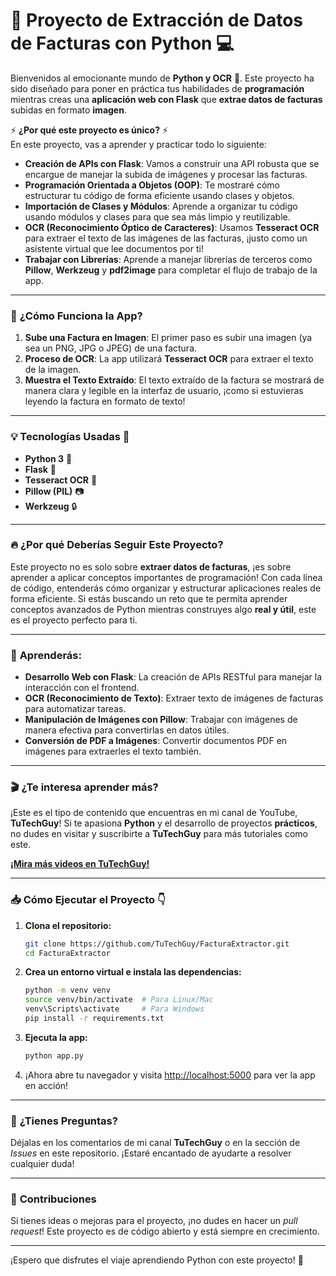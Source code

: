# 📜 **Proyecto de Extracción de Datos de Facturas con Python** 💻

Bienvenidos al emocionante mundo de **Python y OCR** 🎉. Este proyecto ha sido diseñado para poner en práctica tus habilidades de **programación** mientras creas una **aplicación web con Flask** que **extrae datos de facturas** subidas en formato **imagen**.

⚡ **¿Por qué este proyecto es único?** ⚡  
En este proyecto, vas a aprender y practicar todo lo siguiente:

- **Creación de APIs con Flask**: Vamos a construir una API robusta que se encargue de manejar la subida de imágenes y procesar las facturas.
- **Programación Orientada a Objetos (OOP)**: Te mostraré cómo estructurar tu código de forma eficiente usando clases y objetos.
- **Importación de Clases y Módulos**: Aprende a organizar tu código usando módulos y clases para que sea más limpio y reutilizable.
- **OCR (Reconocimiento Óptico de Caracteres)**: Usamos **Tesseract OCR** para extraer el texto de las imágenes de las facturas, ¡justo como un asistente virtual que lee documentos por ti!
- **Trabajar con Librerías**: Aprende a manejar librerías de terceros como **Pillow**, **Werkzeug** y **pdf2image** para completar el flujo de trabajo de la app.

---

### 📱 **¿Cómo Funciona la App?**

1. **Sube una Factura en Imagen**: El primer paso es subir una imagen (ya sea un PNG, JPG o JPEG) de una factura.
2. **Proceso de OCR**: La app utilizará **Tesseract OCR** para extraer el texto de la imagen.
3. **Muestra el Texto Extraído**: El texto extraído de la factura se mostrará de manera clara y legible en la interfaz de usuario, ¡como si estuvieras leyendo la factura en formato de texto!

---

### 💡 **Tecnologías Usadas** 🔧

- **Python 3** 🐍
- **Flask** 🚀
- **Tesseract OCR** 🧠
- **Pillow (PIL)** 📷
- **Werkzeug** 🔒

---

### 🔥 **¿Por qué Deberías Seguir Este Proyecto?**

Este proyecto no es solo sobre **extraer datos de facturas**, ¡es sobre aprender a aplicar conceptos importantes de programación! Con cada línea de código, entenderás cómo organizar y estructurar aplicaciones reales de forma eficiente. Si estás buscando un reto que te permita aprender conceptos avanzados de Python mientras construyes algo **real y útil**, este es el proyecto perfecto para ti.

---

### 🚀 **Aprenderás:**

- **Desarrollo Web con Flask**: La creación de APIs RESTful para manejar la interacción con el frontend.
- **OCR (Reconocimiento de Texto)**: Extraer texto de imágenes de facturas para automatizar tareas.
- **Manipulación de Imágenes con Pillow**: Trabajar con imágenes de manera efectiva para convertirlas en datos útiles.
- **Conversión de PDF a Imágenes**: Convertir documentos PDF en imágenes para extraerles el texto también.

---

### 🎬 **¿Te interesa aprender más?**  
¡Este es el tipo de contenido que encuentras en mi canal de YouTube, **TuTechGuy**! Si te apasiona **Python** y el desarrollo de proyectos **prácticos**, no dudes en visitar y suscribirte a **TuTechGuy** para más tutoriales como este.

[**¡Mira más videos en TuTechGuy!**](https://www.youtube.com/TuTechGuy)

---

### 📥 **Cómo Ejecutar el Proyecto** 👇

1. **Clona el repositorio:**
   ```bash
   git clone https://github.com/TuTechGuy/FacturaExtractor.git
   cd FacturaExtractor
   ```

2. **Crea un entorno virtual e instala las dependencias:**
   ```bash
   python -m venv venv
   source venv/bin/activate  # Para Linux/Mac
   venv\Scripts\activate     # Para Windows
   pip install -r requirements.txt
   ```

3. **Ejecuta la app:**
   ```bash
   python app.py
   ```

4. ¡Ahora abre tu navegador y visita [http://localhost:5000](http://localhost:5000) para ver la app en acción!

---

### 📌 **¿Tienes Preguntas?**  
Déjalas en los comentarios de mi canal **TuTechGuy** o en la sección de *Issues* en este repositorio. ¡Estaré encantado de ayudarte a resolver cualquier duda!

---

### 🏅 **Contribuciones**  
Si tienes ideas o mejoras para el proyecto, ¡no dudes en hacer un *pull request*! Este proyecto es de código abierto y está siempre en crecimiento.

---

¡Espero que disfrutes el viaje aprendiendo Python con este proyecto! 🚀